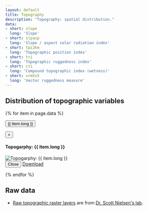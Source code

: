 ```yaml
---
layout: default
title: Topography
description: "Topography: spatial distribution."
data:
- short: slope
  long: 'Slope'
- short: slpasp
  long: 'Slope / aspect solar radiation index'
- short: tpi2km
  long: 'Topographic position index'
- short: tri
  long: 'Topographic ruggedness index'
- short: cti
  long: 'Compound topographic index (wetness)'
- short: vrm5x5
  long: 'Vector ruggedness measure'
---
```


## Distribution of topographic variables

{% for item in page.data %}

<button type="button" class="btn btn-primary" data-toggle="modal" data-target="#modal-{{ item.short }}">{{ item.long }}</button>

<div class="modal fade" id="modal-{{ item.short }}" tabindex="-1" role="dialog" aria-labelledby="modal-{{ item.short }}-label">
  <div class="modal-dialog" role="document">
    <div class="modal-content">
      <div class="modal-header">
        <button type="button" class="close" data-dismiss="modal" aria-label="Close"><span aria-hidden="true">&times;</span></button>
        <h4 class="modal-title" id="modal-lichens-label">Topogarphy: {{ item.long }}</h4>
      </div>
      <div class="modal-body">
        <img src="{{ site.contents }}/geospatial/topography/{{ item.short }}.png" class="img-responsive" alt="Topogarphy: {{ item.long }}"/>
      </div>
      <div class="modal-footer">
        <button type="button" class="btn btn-default" data-dismiss="modal">Close</button>
        <a class="btn btn-primary" href="{{ site.ftproot }}/geospatial/topography/topo_grid.zip">Download <i class="fa fa-download"></i></a>
      </div>
    </div>
  </div>
</div>

{% endfor %}

## Raw data

* <a href="{{ site.ftproot }}/geospatial/topography/topo_grid.zip">Raw topographic raster layers</a> are from <a href="http://www.ace-lab.org/">Dr. Scott Nielsen's lab</a>.
